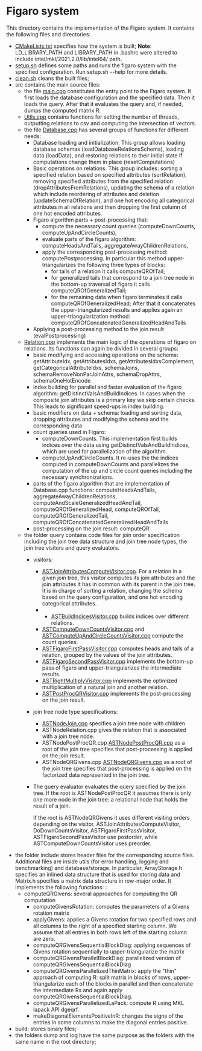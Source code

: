 Figaro system
==================

This directory contains the implementation of the Figaro system.
It contains the following files and directories:
- [CMakeLists.txt](CMakeLists.txt) specifies how the system is built; **Note**: LD_LIBRARY_PATH and LIBRARY_PATH in .bashrc were altered to include intel/mkl/2021.2.0/lib/intel64/ path.
- [setup.sh](setup.sh) defines some paths and runs the figaro system with the specified configuration. Run setup.sh --help for more details.
- [clean.sh](clean.sh) cleans the built files;
- src contains the main source files:
    - the file [main.cpp](src/main.cpp) constitutes the entry point to the Figaro system. It first loads the database configuration and the specified data. Then it loads the query. After that it evaluates the query and, if needed, dumps the computed matrix R.
    - [Utils.cpp](src/utils/Utils.cpp) contains functions for setting the number of threads, outputting relations to csv and computing the intersection of vectors.
    - the file [Database.cpp](src/database/Database.cpp) has several groups of functions for different needs: 
        - Database loading and initialization. This group allows loading database schemas (loadDatabaseRelationsSchema), loading data (loadData), and restoring relations to their initial state if computations change them in place (resetComputations)
        - Basic operations on relations. This group includes: sorting a specified relation based on specified attributes (sortRelation), removing specified attributes from the specified relation (dropAttributesFromRelations), updating the schema of a relation which include reordering of attributes and deletion (updateSchemaOfRelation), and one hot encoding all categorical attributes in all relations and then dropping the first column of one hot encoded attributes.
        - Figaro algorithm parts + post-processing that:
            - compute the necessary count queries (computeDownCounts, computeUpAndCircleCounts), 
            - evaluate parts of the figaro algorithm: computeHeadsAndTails, aggregateAwayChildrenRelations, 
            - apply the corresponding post-processing method: computePostprocessing. In particular this method upper-triangularizes the following three types of blocks: 
                - for tails of a relation it calls computeQROfTail;
                - for generalized tails that correspond to a join tree node in the bottom-up traversal of figaro it calls computeQROfGeneralizedTail;
                - for the remaining data when figaro terminates it calls computeQROfGeneralizedHead;
            After that it concatenates the upper-triangularized results and applies again an upper-triangularization method: computeQROfConcatenatedGeneralizedHeadAndTails
        - Applying a post-processing method to the join result (evalPostprocessing)
    - [Relation.cpp](src/database/Relation.cpp) implements the main logic of the operations of figaro on relations. Its functions can again be divided in several groups: 
        - basic modifying and accessing operations on the schema: getAttributeIdx, getAttributesIdxs, getAttributesIdxsComplement, getCategoricalAttributeIdxs, schemaJoins, schemaRemoveNonParJoinAttrs, schemaDropAttrs, schemaOneHotEncode
        - index building for parallel and faster evaluation of the figaro algorithm: getDistinctValsAndBuildIndices. In cases when the composite join attributes is a primary key we skip certain checks. This leads to significant speed-ups in index building.
        - basic modifiers on data + schema: loading and sorting data, dropping attributes and modifying the schema and the corresponding data 
        - count queries used in Figaro:
            - computeDownCounts. This implementation first builds indices over the data using getDistinctValsAndBuildIndices, which are used for parallelization of the algorithm. 
            - computeUpAndCircleCounts. It re-uses the the indices computed in computeDownCounts and parallelizes the computation of the up and circle count queries including the necessary synchronizations.
        - parts of the figaro algorithm that are implementation of Database.cpp functions: computeHeadsAndTails, aggregateAwayChildrenRelations, computeAndScaleGeneralizedHeadAndTail, computeQROfGeneralizedHead, computeQROfTail, computeQROfGeneralizedTail, computeQROfConcatenatedGeneralizedHeadAndTails
        - post-processing on the join result: computeQR 
    - the folder query contains code files for join order specification including the join tree data structure and join tree node types, the join tree visitors and query evaluators.
        - visitors:
            - [ASTJoinAttributesComputeVisitor.cpp](src/database/query/ASTJoinAttributesComputeVisitor.cpp). For a relation in a given join tree, this visitor computes its join attributes and the join attributes it has in common with its parent in the join tree. It is in charge of sorting a relation, changing the schema based on the query configuration, and one hot encoding categorical attributes.
            - - [ASTBuildIndicesVisitor.cpp](src/database/query/ASTBuildIndicesVisitor.cpp) builds indices over different relations.
            - [ASTComputeDownCountsVisitor.cpp](src/database/query/ASTComputeDownCountsVisitor.cpp) and [ASTComputeUpAndCircleCountsVisitor.cpp](src/database/query/ASTComputeUpAndCircleCountsVisitor.cpp) compute the count queries.
            - [ASTFigaroFirstPassVisitor.cpp](src/database/query/ASTFigaroFirstPassVisitor.cpp) computes heads and tails of a relation, grouped by the values of the join attributes.
            - [ASTFigaroSecondPassVisitor.cpp](src/database/query/ASTFigaroSecondPassVisitor.cpp) implements the bottom-up pass of figaro and upper-triangularizes the intermediate results.
            - [ASTRightMultiplyVisitor.cpp](src/database/query/ASTRightMultiplyVisitor.cpp) implements the optimized multiplication of a natural join and another relation. 
            - [ASTPostProcQRVisitor.cpp](src/database/query/ASTPostProcQRVisitor.cpp) implements the post-processing on the join result.
        - join tree node type specifications:
            - [ASTNodeJoin.cpp](src/database/query/ASTNodeJoin.cpp) specifies a join tree node with children
            - ASTNodeRelation.cpp gives the relation that is associated with a join tree node.
            - ASTNodePostProcQR.cpp [ASTNodePostProcQR.cpp](src/database/query/ASTNodePostProcQR.cpp) as a root of the join tree specifies that post-processing is applied on the join result.
            - ASTNodeQRGivens.cpp [ASTNodeQRGivens.cpp](src/database/query/ASTNodeQRGivens.cpp) as a root of the join tree specifies that post-processing is applied on the factorized data represented in the join tree.
        - The query evaluator evaluates the query specified by the join tree. If the root is ASTNodePostProcQR it assumes there is only one more node in the join tree: a relational node that holds the result of a join.

            If the root is ASTNodeQRGivens it uses different visiting orders depending on the visitor.  ASTJoinAttributesComputeVisitor, DoDownCountsVisitor, ASTFigaroFirstPassVisitor, ASTFigaroSecondPassVisitor use postorder, while ASTComputeDownCountsVisitor uses preorder.
- the folder include stores header files for the corresponding source files. Additional files are inside utils (for error handling, logging and benchmarking) and database/storage. In particular, ArrayStorage.h specifies an inlined data structure that is used for storing data and Matrix.h specifies a matrix data structure in row-major order. It implements the following functions:
:
	- computeQRGivens: several approaches for computing the QR computation
        - computeGivensRotation: computes the parameters of a Givens rotation matrix
        - applyGivens: applies a Givens rotation for two specified rows and all columns to the right of a specified starting column. We assume that all entries in both rows left of the starting column are zero.
        - computeQRGivensSequentialBlockDiag: applying sequences of Givens rotation sequentially to upper-triangularize the matrix 
        - computeQRGivensParallelBlockDiag: parallelized version of computeQRGivensSequentialBlockDiag
        - computeQRGivensParallelizedThinMatrix: apply the "thin" approach of computing R: split matrix in blocks of rows, upper-triangularize each of the blocks in parallel and then concatenate the intermediate Rs and again apply computeQRGivensSequentialBlockDiag.
        - computeQRGivensParallelizedLaPack: compute R using MKL lapack API dgeqrf.
        - makeDiagonalElementsPositiveInR: changes the signs of the entries in some columns to make the diagonal entries positive.
- build: stores binary files;
- the folders dump and log have the same purpose as the folders with the same name in the root directory;

